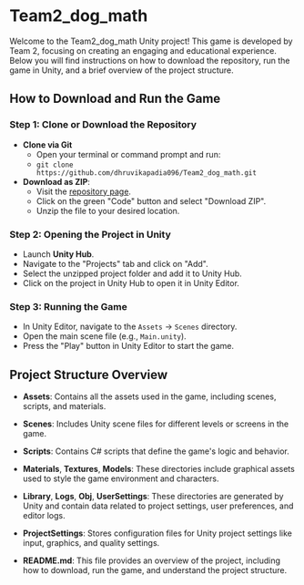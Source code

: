 # Team2_dog_math

Welcome to the Team2_dog_math Unity project! This game is developed by Team 2, focusing on creating an engaging and educational experience. Below you will find instructions on how to download the repository, run the game in Unity, and a brief overview of the project structure.

## How to Download and Run the Game

### Step 1: Clone or Download the Repository
- **Clone via Git**
  - Open your terminal or command prompt and run:
  - `git clone https://github.com/dhruvikapadia096/Team2_dog_math.git`
- **Download as ZIP**:
  - Visit the [repository page](https://github.com/dhruvikapadia096/Team2_dog_math).
  - Click on the green "Code" button and select "Download ZIP".
  - Unzip the file to your desired location.

### Step 2: Opening the Project in Unity
- Launch **Unity Hub**.
- Navigate to the "Projects" tab and click on "Add".
- Select the unzipped project folder and add it to Unity Hub.
- Click on the project in Unity Hub to open it in Unity Editor.

### Step 3: Running the Game
- In Unity Editor, navigate to the `Assets` -> `Scenes` directory.
- Open the main scene file (e.g., `Main.unity`).
- Press the "Play" button in Unity Editor to start the game.

## Project Structure Overview

- **Assets**: Contains all the assets used in the game, including scenes, scripts, and materials.
- **Scenes**: Includes Unity scene files for different levels or screens in the game.
- **Scripts**: Contains C# scripts that define the game's logic and behavior.
- **Materials**, **Textures**, **Models**: These directories include graphical assets used to style the game environment and characters.

- **Library**, **Logs**, **Obj**, **UserSettings**: These directories are generated by Unity and contain data related to project settings, user preferences, and editor logs.

- **ProjectSettings**: Stores configuration files for Unity project settings like input, graphics, and quality settings.

- **README.md**: This file provides an overview of the project, including how to download, run the game, and understand the project structure.
